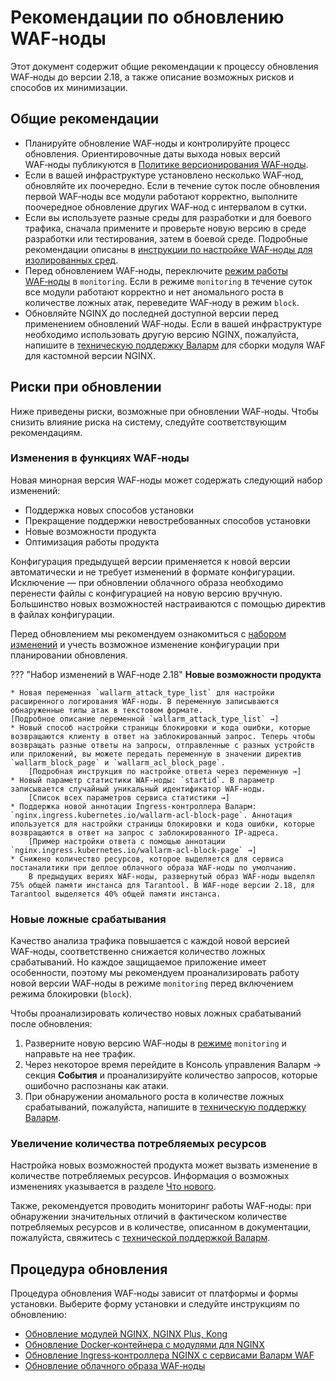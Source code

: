 # Рекомендации по обновлению WAF‑ноды

Этот документ содержит общие рекомендации к процессу обновления WAF‑ноды до версии 2.18, а также описание возможных рисков и способов их минимизации.

## Общие рекомендации

* Планируйте обновление WAF‑ноды и контролируйте процесс обновления. Ориентировочные даты выхода новых версий WAF‑ноды публикуются в [Политике версионирования WAF‑ноды](versioning-policy.md).
* Если в вашей инфраструктуре установлено несколько WAF‑нод, обновляйте их поочередно. Если в течение суток после обновления первой WAF‑ноды все модули работают корректно, выполните поочередное обновление других WAF‑нод с интервалом в сутки.
* Если вы используете разные среды для разработки и для боевого трафика, сначала примените и проверьте новую версию в среде разработки или тестирования, затем в боевой среде. Подробные рекомендации описаны в [инструкции по настройке WAF‑ноды для изолированных сред](../admin-ru/configuration-guides/waf-in-separated-environments/configure-waf-in-separated-environments.md#обновление-настроенной-wafноды).
* Перед обновлением WAF‑ноды, переключите [режим работы WAF‑ноды](../admin-ru/configure-wallarm-mode.md) в `monitoring`. Если в режиме `monitoring` в течение суток все модули работают корректно и нет аномального роста в количестве ложных атак, переведите WAF‑ноду в режим `block`.
* Обновляйте NGINX до последней доступной версии перед применением обновлений WAF‑ноды. Если в вашей инфраструктуре необходимо использовать другую версию NGINX, пожалуйста, напишите в [техническую поддержку Валарм](mailto:support@wallarm.ru) для сборки модуля WAF для кастомной версии NGINX.

## Риски при обновлении

Ниже приведены риски, возможные при обновлении WAF‑ноды. Чтобы снизить влияние риска на систему, следуйте соответствующим рекомендациям.

### Изменения в функциях WAF‑ноды

Новая минорная версия WAF‑ноды может содержать следующий набор изменений:

* Поддержка новых способов установки
* Прекращение поддержки невостребованных способов установки
* Новые возможности продукта
* Оптимизация работы продукта

Конфигурация предыдущей версии применяется к новой версии автоматически и не требует изменений в формате конфигурации. Исключение — при обновлении облачного образа необходимо перенести файлы с конфигурацией на новую версию вручную. Большинство новых возможностей настраиваются с помощью директив в файлах конфигурации.

Перед обновлением мы рекомендуем ознакомиться с [набором изменений](what-is-new.md) и учесть возможное изменение конфигурации при планировании обновления.

??? "Набор изменений в WAF‑ноде 2.18"
    **Новые возможности продукта**

    * Новая переменная `wallarm_attack_type_list` для настройки расширенного логирования WAF‑ноды. В переменную записываются обнаруженные типы атак в текстовом формате.
    [Подробное описание переменной `wallarm_attack_type_list` →]
    * Новый способ настройки страницы блокировки и кода ошибки, которые возвращаются клиенту в ответ на заблокированный запрос. Теперь чтобы возвращать разные ответы на запросы, отправленные с разных устройств или приложений, вы можете передать переменную в значении директив `wallarm_block_page` и `wallarm_acl_block_page`.
        [Подробная инструкция по настройке ответа через переменную →]
    * Новый параметр статистики WAF‑ноды: `startid`. В параметр записывается случайный уникальный идентификатор WAF‑ноды.
        [Список всех параметров сервиса статистики →]
    * Поддержка новой аннотации Ingress‑контроллера Валарм: `nginx.ingress.kubernetes.io/wallarm-acl-block-page`. Аннотация ипользуется для настройки страницы блокировки и кода ошибки, которые возвращаются в ответ на запрос с заблокированного IP‑адреса.
        [Пример настройки ответа с помощью аннотации `nginx.ingress.kubernetes.io/wallarm-acl-block-page` →]
    * Снижено количество ресурсов, которое выделяется для сервиса постаналитики при деплое облачного образа WAF‑ноды по умолчанию.
        В предыдущих вериях WAF‑ноды, развернутый образ WAF‑ноды выделял 75% общей памяти инстанса для Tarantool. В WAF‑ноде версии 2.18, для Tarantool выделяется 40% общей памяти инстанса.

### Новые ложные срабатывания

Качество анализа трафика повышается с каждой новой версией WAF‑ноды, соответственно снижается количество ложных срабатываний. Но каждое защищаемое приложение имеет особенности, поэтому мы рекомендуем проанализировать работу новой версии WAF‑ноды в режиме `monitoring` перед включением режима блокировки (`block`).

Чтобы проанализировать количество новых ложных срабатываний после обновления:

1. Разверните новую версию WAF‑ноды в [режиме](../admin-ru/configure-wallarm-mode.md) `monitoring` и направьте на нее трафик.
2. Через некоторое время перейдите в Консоль управления Валарм → секция **События** и проанализируйте количество запросов, которые ошибочно распознаны как атаки.
3. При обнаружении аномального роста в количестве ложных срабатываний, пожалуйста, напишите в [техническую поддержку Валарм](mailto:support@wallarm.ru).

### Увеличение количества потребляемых ресурсов

Настройка новых возможностей продукта может вызвать изменение в количестве потребляемых ресурсов. Информация о возможных изменениях указывается в разделе [Что нового](what-is-new.md).

Также, рекомендуется проводить мониторинг работы WAF‑ноды: при обнаружении значительных отличий в фактическом количестве потребляемых ресурсов и в количестве, описанном в документации, пожалуйста, свяжитесь с [технической поддержкой Валарм](mailto:support@wallarm.ru).

## Процедура обновления

Процедура обновления WAF‑ноды зависит от платформы и формы установки. Выберите форму установки и следуйте инструкциям по обновлению:

* [Обновление модулей NGINX, NGINX Plus, Kong](nginx-modules.md)
* [Обновление Docker‑контейнера с модулями для NGINX](docker-container.md)
* [Обновление Ingress‑контроллера NGINX с сервисами Валарм WAF](ingress-controller.md)
* [Обновление облачного образа WAF‑ноды](cloud-image.md)